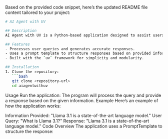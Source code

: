 Based on the provided code snippet, here’s the updated README file content tailored to your project:

```bash
# AI Agent with UV

## Description
AI Agent with UV is a Python-based application designed to assist users with their queries. It uses a prompt template to process user input and generate concise, professional, and friendly responses. The application is built using the `uv` framework for streamlined execution.

## Features
- Processes user queries and generates accurate responses.
- Uses a prompt template to structure responses based on provided information.
- Built with the `uv` framework for simplicity and modularity.

## Installation
1. Clone the repository:
   ```bash
   git clone <repository-url>
   cd aiagentwithuv

```

Usage
Run the application:
The program will process the query and provide a response based on the given information.
Example
Here’s an example of how the application works:

Information Provided: "Llama 3.1 is a state-of-the-art language model."
User Query: "What is Llama 3.1?"
Response: "Llama 3.1 is a state-of-the-art language model."
Code Overview
The application uses a PromptTemplate to structure the response:

